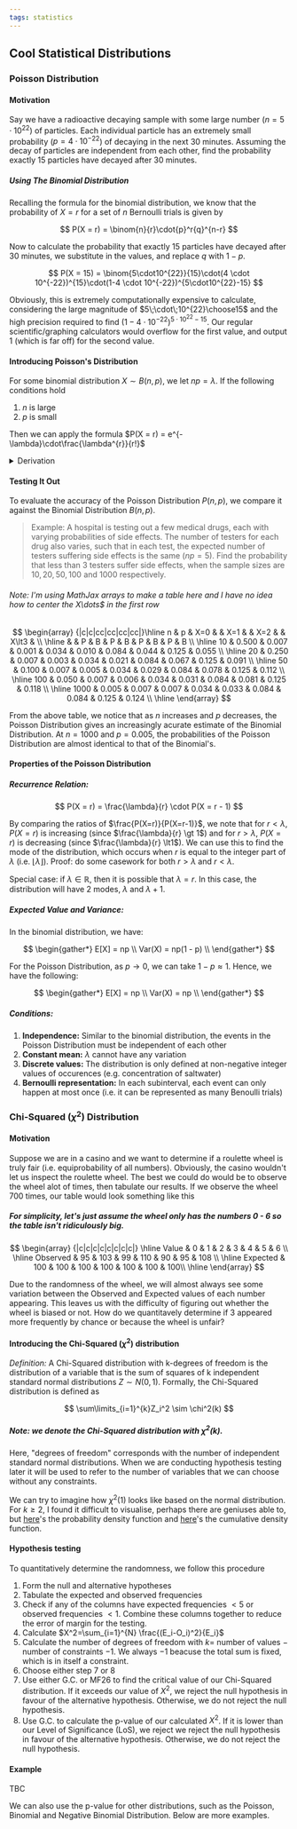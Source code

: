 ```yaml
---
tags: statistics
---
```


## Cool Statistical Distributions  

### Poisson Distribution

#### Motivation
Say we have a radioactive decaying sample with some large number ($n = 5 \cdot10^{22}$) of particles. Each individual particle has an extremely small probability ($p = 4 \cdot 10^{-22}$) of decaying in the next $30$ minutes. Assuming the decay of particles are independent from each other, find the probability exactly $15$ particles have decayed after $30$ minutes.

##### Using The Binomial Distribution
Recalling the formula for the binomial distribution, we know that the probability of $X = r$ for a set of $n$ Bernoulli trials is given by 

$$
P(X = r) = \binom{n}{r}\cdot{p}^r{q}^{n-r}
$$

Now to calculate the probability that exactly $15$ particles have decayed after $30$ minutes, we substitute in the values, and replace $q$ with $1-p$.

$$
P(X = 15) = \binom{5\cdot10^{22}}{15}\cdot(4 \cdot 10^{-22})^{15}\cdot(1-4 \cdot 10^{-22})^{5\cdot10^{22}-15}
$$

Obviously, this is extremely computationally expensive to calculate, considering the large magnitude of $5\;\cdot\;10^{22}\choose15$ and the high precision required to find $(1-4 \cdot 10^{-22})^{5\cdot10^{22}-15}$. Our regular scientific/graphing calculators would overflow for the first value, and output 1 (which is far off) for the second value.

#### Introducing Poisson's Distribution

For some binomial distribution $X\sim{B(n, p)}$, we let $np = \lambda$. If the following conditions hold

1. $n$ is large
2. $p$ is small

Then we can apply the formula $P(X = r) = e^{-\lambda}\cdot\frac{\lambda^{r}}{r!}$

<details>
<summary> Derivation </summary>

We start off with the binomial distribution  

$$
(p + q)^n = q^n + {n}p q^{n - 1} + \frac{n(n - 1)}{2!}p^2 q^{n - 2} + \dots + \frac{n(n - 1)\dots(n - r + 1)}{r!}p^r q^{n-r} + \dots + p^n
$$

Using condition $(1)$ that $n$ is large, we can approximate the terms $n, (n-1), (n-2),\dots,(n-r)$ to be $n$ as $n\rightarrow\infty$. Doing so, we obtain  

$$
q^n + {n}pq^{n - 1} + \frac{n^2}{2!}{p^2}q^{n - 2} + \frac{n^3}{3!}{p^3}q^{n - 3} + \dots 
$$  

Using condition $(2)$ that $p$ is small (i.e. $p \rightarrow 0^+$), and the fact that $q = 1 - p$, we can also approximate $q \approx 1$. Doing so, we obtain  

$$
1 + {n}p + \frac{n^2}{2!}{p^2} + \frac{n^3}{3!}{p^3} + \frac{n^4}{4!}{p^4} + \dots
$$  

Note that under conditions $(1)$ and $(2)$, $p^n \rightarrow 0$, hence we can leave out the terms at the back. Rewriting the above formula, we get  

$$
1 + {np} + \frac{(np)^2}{2!} + \frac{(np)^3}{3!} + \frac{(np)^4}{4!} + \frac{(np)^5}{5!} + \dots
$$

Since $\lambda = np$, the above formula can be rewritten as 

$$
1 + {\lambda} + \frac{\lambda^2}{2!} + \frac{\lambda^3}{3!} + \frac{\lambda^4}{4!} + \frac{\lambda^5}{5!} +  \dots
$$

This summation happens to be the McLaurin expansion of $e^\lambda$. By the **Law Of Total Probability**, all probabilities must add up to 1. Hence, we divide all the terms by $e^\lambda$ for this to remain a valid probability distribution.  

$$
e^{-\lambda} + e^{-\lambda}\cdot{\lambda} + e^{-\lambda}\cdot\frac{\lambda^2}{2!} + e^{-\lambda}\cdot\frac{\lambda^3}{3!} + e^{-\lambda}\cdot\frac{\lambda^4}{4!} + e^{-\lambda}\cdot\frac{\lambda^5}{5!} + \dots
$$

We have shown that for some binomial distribution $X\sim{B(n, p)}$, under conditions $(1)$ and $(2)$,  

$$
\begin{align*}
P(X = r) &= \binom{n}{r}\cdot{p}^r(1-p)^{n-r} \\
&\approx e^{-\lambda}\cdot\frac{\lambda^r}{r!}
\end{align*}
$$
</details>


#### Testing It Out  

To evaluate the accuracy of the Poisson Distribution $P(n, p)$, we compare it against the Binomial Distribution $B(n, p)$. 

> Example: A hospital is testing out a few medical drugs, each with varying probabilities of side effects. The number of testers for each drug also varies, such that in each test, the expected number of testers suffering side effects is the same $(np=5)$. Find the probability that less than $3$ testers suffer side effects, when the sample sizes are $10, 20, 50, 100$ and $1000$ respectively. 

###### Note: I'm using MathJax arrays to make a table here and I have no idea how to center the X\dots$ in the first row  

$$
\begin{array} {|c|c|cc|cc|cc|cc|}\hline n & p & X=0 & & X=1 &  & X=2 &  & X\lt3 &  \\ \hline  &  & P & B & P & B & P & B & P & B \\ \hline 10 & 0.500 & 0.007 & 0.001 & 0.034 & 0.010 & 0.084 & 0.044 & 0.125 & 0.055 \\ \hline 20 & 0.250 & 0.007 & 0.003 & 0.034 & 0.021 & 0.084 & 0.067 & 0.125 & 0.091 \\ \hline 50 & 0.100 & 0.007 & 0.005 & 0.034 & 0.029 & 0.084 & 0.078 & 0.125 & 0.112 \\ \hline 100 & 0.050 & 0.007 & 0.006 & 0.034 & 0.031 & 0.084 & 0.081 & 0.125 & 0.118 \\ \hline 1000 & 0.005 & 0.007 & 0.007 & 0.034 & 0.033 & 0.084 & 0.084 & 0.125 & 0.124 \\ \hline  \end{array}
$$

From the above table, we notice that as $n$ increases and $p$ decreases, the Poisson Distribution gives an increasingly acurate estimate of the Binomial Distribution. At $n = 1000$ and $p = 0.005$, the probabilities of the Poisson Distribution are almost identical to that of the Binomial's.  

#### Properties of the Poisson Distribution  

##### Recurrence Relation:

$$
P(X = r) = \frac{\lambda}{r} \cdot P(X = r - 1) 
$$  

By comparing the ratios of $\frac{P(X=r)}{P(X=r-1)}$, we note that for $r \lt \lambda$, $P(X = r)$ is increasing (since $\frac{\lambda}{r} \gt 1$) and for $r \gt \lambda$, $P(X = r)$ is decreasing (since $\frac{\lambda}{r} \lt1$). We can use this to find the mode of the distribution, which occurs when $r$ is equal to the integer part of $\lambda$ (i.e. $\lfloor{\lambda}\rfloor$). Proof: do some casework for both $r \gt \lambda$ and $r \lt \lambda$.

Special case: if $\lambda \in \mathbb{R}$, then it is possible that $\lambda=r$. In this case, the distribution will have $2$ modes, $\lambda$ and $\lambda + 1$.  

##### Expected Value and Variance:  

In the binomial distribution, we have:

$$
\begin{gather*}
E[X] = np \\
Var(X) = np(1 - p) \\
\end{gather*}
$$  

For the Poisson Distribution, as $p\rightarrow0$, we can take $1-p\approx1$. Hence, we have the following:

$$
\begin{gather*}
E[X] = np \\
Var(X) = np \\
\end{gather*}
$$

##### Conditions:  

1. **Independence:** Similar to the binomial distribution, the events in the Poisson Distribution must be independent of each other
2. **Constant mean:** $\lambda$ cannot have any variation
3. **Discrete values:** The distribution is only defined at non-negative integer values of occurences (e.g. concentration of saltwater)
4. **Bernoulli representation:** In each subinterval, each event can only happen at most once (i.e. it can be represented as many Benoulli trials)

### Chi-Squared $(\chi^2)$ Distribution  

#### Motivation  
Suppose we are in a casino and we want to determine if a roulette wheel is truly fair (i.e. equiprobability of all numbers). Obviously, the casino wouldn't let us inspect the roulette wheel. The best we could do would be to observe the wheel alot of times, then tabulate our results. If we observe the wheel 700 times, our table would look something like this

##### For simplicity, let's just assume the wheel only has the numbers 0 - 6 so the table isn't ridiculously big. 

$$
\begin{array} {|c|c|c|c|c|c|c|c|}
\hline Value & 0 & 1 & 2 & 3 & 4 & 5 & 6 \\ 
\hline Observed & 95 & 103 & 99 & 110 & 90 & 95 & 108 \\ 
\hline Expected & 100 & 100 & 100 & 100 & 100 & 100 & 100\\
\hline 
 \end{array}
$$

Due to the randomness of the wheel, we will almost always see some variation between the Observed and Expected values of each number appearing. This leaves us with the difficulty of figuring out whether the wheel is biased or not. How do we quantitavely determine if 3 appeared more frequently by chance or because the wheel is unfair?

#### Introducing the Chi-Squared $(\chi^2)$ distribution

*Definition:* A Chi-Squared distribution with k-degrees of freedom is the distribution of a variable that is the sum of squares of k independent standard normal distributions $Z\sim{N}(0,1)$. Formally, the Chi-Squared distribution is defined as 

$$  
\sum\limits_{i=1}^{k}Z_i^2 \sim \chi^2(k)
$$  

##### Note: we denote the Chi-Squared distribution with $\chi^2(k)$.  

Here, "degrees of freedom" corresponds with the number of independent standard normal distributions. When we are conducting hypothesis testing later it will be used to refer to the number of variables that we can choose without any constraints.

We can try to imagine how $\chi^2(1)$ looks like based on the normal distribution. For $k\geq2$, I found it difficult to visualise, perhaps there are geniuses able to, but [here](https://en.wikipedia.org/wiki/File:Chi-square_pdf.svg)'s the probability density function and [here](https://upload.wikimedia.org/wikipedia/commons/thumb/0/01/Chi-square_cdf.svg/482px-Chi-square_cdf.svg.png)'s the cumulative density function.

#### Hypothesis testing

To quantitatively determine the randomness, we follow this procedure  
1. Form the null and alternative hypotheses
2. Tabulate the expected and observed frequencies
3. Check if any of the columns have expected frequencies $<5$ or observed frequencies $<1$. Combine these columns together to reduce the error of margin for the testing.
4. Calculate $X^2=\sum_{i=1}^{N} \frac{(E_i-O_i)^2}{E_i}$
5. Calculate the number of degrees of freedom with $k =$ number of values $-$ number of constraints $- 1$. We always $-1$ beacuse the total sum is fixed, which is in itself a constraint.
6. Choose either step 7 or 8
7. Use either G.C. or MF26 to find the critical value of our Chi-Squared distribution. If it exceeds our value of $X^2$, we reject the null hypothesis in favour of the alternative hypothesis. Otherwise, we do not reject the null hypothesis.
8. Use G.C. to calculate the p-value of our calculated $X^2$. If it is lower than our Level of Significance (LoS), we reject we reject the null hypothesis in favour of the alternative hypothesis. Otherwise, we do not reject the null hypothesis.

#### Example

TBC

We can also use the p-value for other distributions, such as the Poisson, Binomial and Negative Binomial Distribution. Below are more examples.
